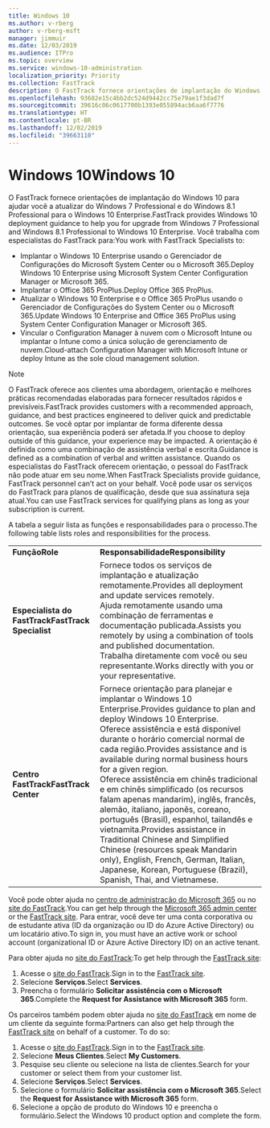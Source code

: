 ```yaml
---
title: Windows 10
ms.author: v-rberg
author: v-rberg-msft
manager: jimmuir
ms.date: 12/03/2019
ms.audience: ITPro
ms.topic: overview
ms.service: windows-10-administration
localization_priority: Priority
ms.collection: FastTrack
description: O FastTrack fornece orientações de implantação do Windows 10 para ajudar você a atualizar do Windows 7 Professional e do Windows 8.1 Professional para o Windows 10 Enterprise.
ms.openlocfilehash: 93682e15c4bb2dc524d9442cc75e79ae1f3dad7f
ms.sourcegitcommit: 39616c06c0617700b1393e055894acb6aa6f7776
ms.translationtype: HT
ms.contentlocale: pt-BR
ms.lasthandoff: 12/02/2019
ms.locfileid: "39663110"
---
```

# <a name="windows-10"></a><span data-ttu-id="427a6-103">Windows 10</span><span class="sxs-lookup"><span data-stu-id="427a6-103">Windows 10</span></span>

<span data-ttu-id="427a6-104">O FastTrack fornece orientações de implantação do Windows 10 para ajudar você a atualizar do Windows 7 Professional e do Windows 8.1 Professional para o Windows 10 Enterprise.</span><span class="sxs-lookup"><span data-stu-id="427a6-104">FastTrack provides Windows 10 deployment guidance to help you for upgrade from Windows 7 Professional and Windows 8.1 Professional to Windows 10 Enterprise.</span></span> <span data-ttu-id="427a6-105">Você trabalha com especialistas do FastTrack para:</span><span class="sxs-lookup"><span data-stu-id="427a6-105">You work with FastTrack Specialists to:</span></span>

- <span data-ttu-id="427a6-106">Implantar o Windows 10 Enterprise usando o Gerenciador de Configurações do Microsoft System Center ou o Microsoft 365.</span><span class="sxs-lookup"><span data-stu-id="427a6-106">Deploy Windows 10 Enterprise using Microsoft System Center Configuration Manager or Microsoft 365.</span></span>
- <span data-ttu-id="427a6-107">Implantar o Office 365 ProPlus.</span><span class="sxs-lookup"><span data-stu-id="427a6-107">Deploy Office 365 ProPlus.</span></span> 
- <span data-ttu-id="427a6-108">Atualizar o Windows 10 Enterprise e o Office 365 ProPlus usando o Gerenciador de Configurações do System Center ou o Microsoft 365.</span><span class="sxs-lookup"><span data-stu-id="427a6-108">Update Windows 10 Enterprise and Office 365 ProPlus using System Center Configuration Manager or Microsoft 365.</span></span>
- <span data-ttu-id="427a6-109">Vincular o Configuration Manager à nuvem com o Microsoft Intune ou implantar o Intune como a única solução de gerenciamento de nuvem.</span><span class="sxs-lookup"><span data-stu-id="427a6-109">Cloud-attach Configuration Manager with Microsoft Intune or deploy Intune as the sole cloud management solution.</span></span>
  
> [!NOTE]
> <span data-ttu-id="427a6-110">O FastTrack oferece aos clientes uma abordagem, orientação e melhores práticas recomendadas elaboradas para fornecer resultados rápidos e previsíveis.</span><span class="sxs-lookup"><span data-stu-id="427a6-110">FastTrack provides customers with a recommended approach, guidance, and best practices engineered to deliver quick and predictable outcomes.</span></span> <span data-ttu-id="427a6-111">Se você optar por implantar de forma diferente dessa orientação, sua experiência poderá ser afetada.</span><span class="sxs-lookup"><span data-stu-id="427a6-111">If you choose to deploy outside of this guidance, your experience may be impacted.</span></span> <span data-ttu-id="427a6-112">A orientação é definida como uma combinação de assistência verbal e escrita.</span><span class="sxs-lookup"><span data-stu-id="427a6-112">Guidance is defined as a combination of verbal and written assistance.</span></span> <span data-ttu-id="427a6-113">Quando os especialistas do FastTrack oferecem orientação, o pessoal do FastTrack não pode atuar em seu nome.</span><span class="sxs-lookup"><span data-stu-id="427a6-113">When FastTrack Specialists provide guidance, FastTrack personnel can’t act on your behalf.</span></span> <span data-ttu-id="427a6-114">Você pode usar os serviços do FastTrack para planos de qualificação, desde que sua assinatura seja atual.</span><span class="sxs-lookup"><span data-stu-id="427a6-114">You can use FastTrack services for qualifying plans as long as your subscription is current.</span></span>  
    
<span data-ttu-id="427a6-115">A tabela a seguir lista as funções e responsabilidades para o processo.</span><span class="sxs-lookup"><span data-stu-id="427a6-115">The following table lists roles and responsibilities for the process.</span></span>

|||
|:-----|:-----|
|<span data-ttu-id="427a6-116">**Função**</span><span class="sxs-lookup"><span data-stu-id="427a6-116">**Role**</span></span> <br/> |<span data-ttu-id="427a6-117">**Responsabilidade**</span><span class="sxs-lookup"><span data-stu-id="427a6-117">**Responsibility**</span></span> <br/> |
|<span data-ttu-id="427a6-118">**Especialista do FastTrack**</span><span class="sxs-lookup"><span data-stu-id="427a6-118">**FastTrack Specialist**</span></span> <br/> |<span data-ttu-id="427a6-119">Fornece todos os serviços de implantação e atualização remotamente.</span><span class="sxs-lookup"><span data-stu-id="427a6-119">Provides all deployment and update services remotely.</span></span>  <br/> <span data-ttu-id="427a6-120">Ajuda remotamente usando uma combinação de ferramentas e documentação publicada.</span><span class="sxs-lookup"><span data-stu-id="427a6-120">Assists you remotely by using a combination of tools and published documentation.</span></span> <br/> <span data-ttu-id="427a6-121">Trabalha diretamente com você ou seu representante.</span><span class="sxs-lookup"><span data-stu-id="427a6-121">Works directly with you or your representative.</span></span>|
|<span data-ttu-id="427a6-122">**Centro FastTrack**</span><span class="sxs-lookup"><span data-stu-id="427a6-122">**FastTrack Center**</span></span>  <br/> |<span data-ttu-id="427a6-123">Fornece orientação para planejar e implantar o Windows 10 Enterprise.</span><span class="sxs-lookup"><span data-stu-id="427a6-123">Provides guidance to plan and deploy Windows 10 Enterprise.</span></span>   <br/> <span data-ttu-id="427a6-124">Oferece assistência e está disponível durante o horário comercial normal de cada região.</span><span class="sxs-lookup"><span data-stu-id="427a6-124">Provides assistance and is available during normal business hours for a given region.</span></span> <br/> <span data-ttu-id="427a6-125">Oferece assistência em chinês tradicional e em chinês simplificado (os recursos falam apenas mandarim), inglês, francês, alemão, italiano, japonês, coreano, português (Brasil), espanhol, tailandês e vietnamita.</span><span class="sxs-lookup"><span data-stu-id="427a6-125">Provides assistance in Traditional Chinese and Simplified Chinese (resources speak Mandarin only), English, French, German, Italian, Japanese, Korean, Portuguese (Brazil), Spanish, Thai, and Vietnamese.</span></span>|
 
<span data-ttu-id="427a6-126">Você pode obter ajuda no [centro de administração do Microsoft 365](https://go.microsoft.com/fwlink/?linkid=2032704) ou no [site do FastTrack](https://go.microsoft.com/fwlink/?linkid=780698).</span><span class="sxs-lookup"><span data-stu-id="427a6-126">You can get help through the [Microsoft 365 admin center](https://go.microsoft.com/fwlink/?linkid=2032704) or the [FastTrack site](https://go.microsoft.com/fwlink/?linkid=780698).</span></span> <span data-ttu-id="427a6-127">Para entrar, você deve ter uma conta corporativa ou de estudante ativa (ID da organização ou ID do Azure Active Directory) ou um locatário ativo.</span><span class="sxs-lookup"><span data-stu-id="427a6-127">To sign in, you must have an active work or school account (organizational ID or Azure Active Directory ID) on an active tenant.</span></span> 

<span data-ttu-id="427a6-128">Para obter ajuda no [site do FastTrack](https://go.microsoft.com/fwlink/?linkid=780698):</span><span class="sxs-lookup"><span data-stu-id="427a6-128">To get help through the [FastTrack site](https://go.microsoft.com/fwlink/?linkid=780698):</span></span> 
1.  <span data-ttu-id="427a6-129">Acesse o [site do FastTrack](https://go.microsoft.com/fwlink/?linkid=780698).</span><span class="sxs-lookup"><span data-stu-id="427a6-129">Sign in to the [FastTrack site](https://go.microsoft.com/fwlink/?linkid=780698).</span></span> 
2.  <span data-ttu-id="427a6-130">Selecione **Serviços**.</span><span class="sxs-lookup"><span data-stu-id="427a6-130">Select **Services**.</span></span>
3.  <span data-ttu-id="427a6-131">Preencha o formulário **Solicitar assistência com o Microsoft 365**.</span><span class="sxs-lookup"><span data-stu-id="427a6-131">Complete the **Request for Assistance with Microsoft 365** form.</span></span>
  
<span data-ttu-id="427a6-p104">Os parceiros também podem obter ajuda no [site do FastTrack](https://go.microsoft.com/fwlink/?linkid=780698) em nome de um cliente da seguinte forma:</span><span class="sxs-lookup"><span data-stu-id="427a6-p104">Partners can also get help through the [FastTrack site](https://go.microsoft.com/fwlink/?linkid=780698) on behalf of a customer. To do so:</span></span>
1.  <span data-ttu-id="427a6-134">Acesse o [site do FastTrack](https://go.microsoft.com/fwlink/?linkid=780698).</span><span class="sxs-lookup"><span data-stu-id="427a6-134">Sign in to the [FastTrack site](https://go.microsoft.com/fwlink/?linkid=780698).</span></span> 
2.  <span data-ttu-id="427a6-135">Selecione **Meus Clientes**.</span><span class="sxs-lookup"><span data-stu-id="427a6-135">Select **My Customers**.</span></span>
3.  <span data-ttu-id="427a6-136">Pesquise seu cliente ou selecione na lista de clientes.</span><span class="sxs-lookup"><span data-stu-id="427a6-136">Search for your customer or select them from your customer list.</span></span>
4.  <span data-ttu-id="427a6-137">Selecione **Serviços**.</span><span class="sxs-lookup"><span data-stu-id="427a6-137">Select **Services**.</span></span>
5.  <span data-ttu-id="427a6-138">Selecione o formulário **Solicitar assistência com o Microsoft 365**.</span><span class="sxs-lookup"><span data-stu-id="427a6-138">Select the **Request for Assistance with Microsoft 365** form.</span></span>
6.  <span data-ttu-id="427a6-139">Selecione a opção de produto do Windows 10 e preencha o formulário.</span><span class="sxs-lookup"><span data-stu-id="427a6-139">Select the Windows 10 product option and complete the form.</span></span>
 